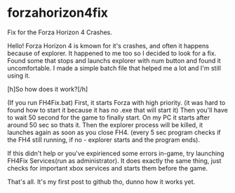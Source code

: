 # forzahorizon4fix
Fix for the Forza Horizon 4 Crashes.

Hello! Forza Horizon 4 is kmown for it's crashes, and often it happens because of explorer. It happened to me too so I decided to look for a fix. 
Found some that stops and launchs explorer with num button and found it uncomfortable. I made a simple batch file that helped me a lot and I'm still using it. 

[h]So how does it work?[/h]

(If you run FH4Fix.bat) First, it starts Forza with high priority. (it was hard to found how to start it because it has no .exe that will start it)
Then you'll have to wait 50 second for the game to finally start. On my PC it starts after around 50 sec so thats it.
Then the explorer process will be killed, it launches again as soon as you close FH4. (every 5 sec program checks if the FH4 still running, if no - explorer starts and the program ends).

If this didn't help or you've expirienced some errors in-game, try launching FH4Fix Services(run as administrator). It does exactly the same thing, just checks for important xbox services and starts them before the game.

That's all. It's my first post to github tho, dunno how it works yet.
